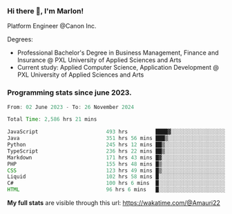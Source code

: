 
### Hi there 👋, I'm Marlon!

Platform Engineer @Canon Inc.

Degrees: 
- Professional Bachelor's Degree in Business Management, Finance and Insurance @ PXL University of Applied Sciences and Arts
- Current study: Applied Computer Science, Application Development @ PXL University of Applied Sciences and Arts

### Programming stats since june 2023.
<!--START_SECTION:waka-->

```java
From: 02 June 2023 - To: 26 November 2024

Total Time: 2,586 hrs 21 mins

JavaScript                      493 hrs         ████▓░░░░░░░░░░░░░░░░░░░░   18.73 %
Java                            351 hrs 56 mins ███▒░░░░░░░░░░░░░░░░░░░░░   13.37 %
Python                          245 hrs 12 mins ██▒░░░░░░░░░░░░░░░░░░░░░░   09.31 %
TypeScript                      236 hrs 22 mins ██▒░░░░░░░░░░░░░░░░░░░░░░   08.98 %
Markdown                        171 hrs 43 mins █▓░░░░░░░░░░░░░░░░░░░░░░░   06.52 %
PHP                             155 hrs 48 mins █▒░░░░░░░░░░░░░░░░░░░░░░░   05.92 %
CSS                             123 hrs 49 mins █▒░░░░░░░░░░░░░░░░░░░░░░░   04.70 %
Liquid                          102 hrs 58 mins █░░░░░░░░░░░░░░░░░░░░░░░░   03.91 %
C#                              100 hrs 6 mins  █░░░░░░░░░░░░░░░░░░░░░░░░   03.80 %
HTML                            96 hrs 6 mins   █░░░░░░░░░░░░░░░░░░░░░░░░   03.65 %
```

<!--END_SECTION:waka-->
**My full stats** are visible through this url: https://wakatime.com/@Amauri22

